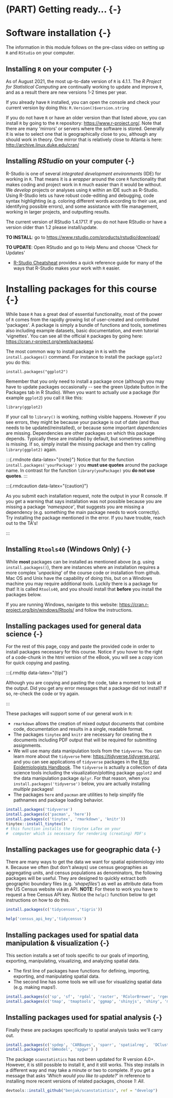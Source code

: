 # (PART) Getting ready... {-}



# Software installation {-}

The information in this module follows on the pre-class video on setting up `R` and `RStudio` on your computer. 

## Installing `R` on your computer {-}

As of August 2021, the most up-to-date version of `R` is 4.1.1. The *R Project for Statistical Computing* are continually working to update and improve `R`, and as a result there are new versions 1-2 times per year. 


If you already have `R` installed, you can open the console and check your current version by doing this: `R.Version()$version.string`

If you do not have `R` or have an older version than that listed above, you can install `R` by going to the `R` repository: https://www.r-project.org/. Note that there are many 'mirrors' or servers where the software is stored. Generally it is wise to select one that is geographically close to you, although any should work in theory. One mirror that is relatively close to Atlanta is here: http://archive.linux.duke.edu/cran/  


## Installing *RStudio* on your computer {-}

R-Studio is one of several *integrated development environments* (IDE) for working in `R`. That means it is a *wrapper* around the core `R` functionality that makes coding and project work in `R` much easier than it would be without. We *develop* projects or analyses using `R` within an IDE such as R-Studio. Using R-Studio lets us have robust code-editing and debugging, code syntax highlighting (e.g. coloring different words according to their use, and identifying possible errors), and some assistance with file management, working in larger projects, and outputting results. 

The current version of RStudio  1.4.1717. If you do not have RStudio or have a version older than 1.2 please install/update.

**TO INSTALL**: go to https://www.rstudio.com/products/rstudio/download/   

**TO UPDATE**: Open RStudio and go to Help Menu and choose 'Check for Updates'

* [R-Studio Cheatsheat](https://github.com/rstudio/cheatsheets/raw/master/rstudio-ide.pdf) provides a quick reference guide for many of the ways that R-Studio makes your work with `R` easier.

# Installing packages for this course {-}

While base `R` has a great deal of essential functionality, most of the power of `R` comes from the rapidly growing list of user-created and contributed 'packages'. A package is simply a bundle of functions and tools, sometimes also including example datasets, basic documentation, and even tutorial 'vignettes'.  You can see all the official `R` packages by going here: https://cran.r-project.org/web/packages/. 

The most common way to install package in `R` is with the `install.packages()` command.  For instance to install the package `ggplot2` you do this:

`install.packages("ggplot2")`

Remember that you only need to install a package once (although you may have to update packages occasionally -- see the green Update button in the Packages tab in R Studio). When you want to actually *use* a package (for example `ggplot2`) you call it like this:

`library(ggplot2)`


If your call to `library()` is working, nothing visible happens. However if you see errors, they might be because your package is out of date (and thus needs to be updated/reinstalled), or because some important *dependencies* are missing. Dependencies are other packages on which this package depends. Typically these are installed by default, but sometimes something is missing. If so, simply install the missing package and then try calling `library(ggplot2)` again. 

:::{.rmdnote data-latex="{note}"}
Notice that for the function `install.packages('yourPackage')` you **must use quotes** around the package name. In contrast for the function `library(youPackage)` you **do not use quotes**. 
:::



:::{.rmdcaution data-latex="{caution}"}

As you submit each installation request, note the output in your R console. If you get a warning that says installation was not possible because you are missing a package *'namespace'*, that suggests you are missing a dependency (e.g. something the main package needs to work correctly). Try installing the package mentioned in the error. If you have trouble, reach out to the TA's!

:::


## Installing `Rtools40` (Windows Only) {-}

While **most** packages can be installed as mentioned above (e.g. using `install.packages()`), there are instances where an installation requires a more complex '*unpacking*' of the course code or installation from github. Mac OS and Unix have the capability of doing this, but on a Windows machine you may require additional *tools*.  Luckily there is a package for that! It is called `Rtools40`, and you should install that **before** you install the packages below.


If you are running Windows, navigate to this website: https://cran.r-project.org/bin/windows/Rtools/ and follow the instructions. 

## Installing packages used for general data science {-}

For the rest of this page, copy and paste the provided code in order to install packages necessary for this course. Notice if you hover to the right of a code-chunk in the html version of the eBook, you will see a *copy* icon for quick copying and pasting.

:::{.rmdtip data-latex="{tip}"}

Although you are copying and pasting the code, take a moment to look at the output. Did you get any error messages that a package did not install? If so, re-check the code or try again. 

:::

These packages will support some of our general work in `R`:

* `rmarkdown` allows the creation of mixed output documents that combine code, documentation and results in a single, readable format. 
* The packages `tinytex` and `knitr` are necessary for creating the `R` documents including PDF output that will be required for submitting assignments. 
* We will use many data manipulation tools from the `tidyverse`.  You can learn more about the `tidyverse` here: https://tidyverse.tidyverse.org/, and you can see applications of `tidyverse` packages in the [R for Epidemiologists Handbook](https://epirhandbook.com/index.html). The `tidyverse` is actually a collection of data science tools including the visualization/plotting package `ggplot2` and the data manipulation package `dplyr`. For that reason, when you `install.packages('tidyverse')` below, you are actually installing *multiple* packages!  
* The packages `here` and `pacman` are utilities to help simplify file pathnames and package loading behavior.



```r
install.packages('tidyverse')   
install.packages(c('pacman', 'here'))
install.packages(c('tinytex', 'rmarkdown', 'knitr')) 
tinytex::install_tinytex()  
# this function installs the tinytex LaTex on your
#  computer which is necessary for rendering (creating) PDF's 
```


## Installing packages use for geographic data {-}

There are many ways to get the data we want for spatial epidemiology into `R`. Because we often (but don't always) use census geographies as aggregating units, and census populations as denominators, the following packages will be useful. They are designed to quickly extract both geographic boundary files (e.g. *'shapefiles'*) as well as attribute data from the US Census website via an API.  **NOTE**: For these to work you have to request a free Census API key.  Notice the `help()` function below to get instructions on how to do this.


```r
install.packages(c('tidycensus','tigris')) 

help('census_api_key','tidycensus')
```



## Installing packages used for spatial data manipulation & visualization {-}


This section installs a set of tools specific to our goals of importing, exporting, manipulating, visualizing, and analyzing spatial data. 

* The first line of packages have functions for defining, importing, exporting, and manipulating spatial data. 
* The second line has some tools we will use for visualizing spatial data (e.g. making maps!). 


```r
install.packages(c('sp', 'sf', 'rgdal', 'raster', 'RColorBrewer', 'rgeos', 'maptools', 'OpenStreetMap'))  
install.packages(c('tmap', 'tmaptools', 'ggmap', 'shinyjs', 'shiny', 'micromap')) 
```



## Installing packages used for spatial analysis {-}

Finally these are packages specifically to spatial analysis tasks we'll carry out.


```r
install.packages(c('spdep', 'CARBayes', 'sparr', 'spatialreg',  'DCluster', 'SpatialEpi'))
install.packages(c('GWmodel', 'spgwr') )
```

The package `scanstatistics` has not been updated for R version 4.0+. However, it is still possible to install it, and it still works. This step installs in a different way and may take a minute or two to complete. If you get a message that asks '*Which would you like to update?*' in reference to installing more recent versions of related packages, choose *1: All*.


```r
devtools::install_github("benjak/scanstatistics", ref = "develop")
```

